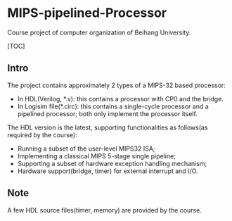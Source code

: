 # MIPS-pipelined-Processor
 Course project of computer organization of Beihang University.

[TOC]

## Intro

The project contains approximately 2 types of a MIPS-32 based processor:

- In HDL(Verilog, \*.v): this contains a processor with CP0 and the bridge.
- In Logisim file(\*.circ): this contains a single-cycle processor and a pipelined processor; both only implement the processor itself.

The HDL version is the latest, supporting functionalities as follows(as required by the course):

- Running a subset of the user-level MIPS32 ISA;
- Implementing a classical MIPS 5-stage single pipeline;
- Supporting a subset of hardware exception handling mechanism;
- Hardware support(bridge, timer) for external interrupt and I/O.

## Note

A few HDL source files(timer, memory) are provided by the course.